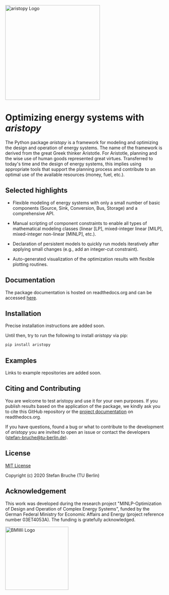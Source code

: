 <a href="https://www.energietechnik.tu-berlin.de/menue/forschung/energiesystemanalyse_und_optimierung/oeb_ensys/"><img src="https://www.energietechnik.tu-berlin.de/fileadmin/fg106/Fotos/aristopy_logo_small.png" alt="aristopy Logo" width="300px"></a>

# Optimizing energy systems with *aristopy*


The Python package *aristopy* is a framework for modeling and optimizing the
design and operation of energy systems.
The name of the framework is derived from the great Greek thinker Aristotle.
For Aristotle, planning and the wise use of human goods represented great virtues.
Transferred to today's time and the design of energy systems, this implies using
appropriate tools that support the planning process and contribute to an
optimal use of the available resources (money, fuel, etc.).

##  Selected highlights
* Flexible modeling of energy systems with only a small number of basic
  components (Source, Sink, Conversion, Bus, Storage) and a comprehensive API.
* Manual scripting of component constraints to enable all types of
  mathematical modeling classes (linear \[LP\], mixed-integer linear
  \[MILP\], mixed-integer non-linear \[MINLP\], etc.).

* Declaration of persistent models to quickly run models iteratively
  after applying small changes (e.g., add an integer-cut constraint).
* Auto-generated visualization of the optimization results with
  flexible plotting routines.

## Documentation
The package documentation is hosted on readthedocs.org and can be accessed
[here](https://aristopy.readthedocs.io/en/latest/index.html).

## Installation
Precise installation instructions are added soon.

Until then, try to run the following to install *aristopy* via pip:

```python
pip install aristopy
```

## Examples
Links to example repositories are added soon.

## Citing and Contributing
You are welcome to test aristopy and use it for your own purposes. If you
publish results based on the application of the package, we kindly ask you to
cite this GitHub repository or the [project documentation](
https://aristopy.readthedocs.io/en/latest/index.html) on readthedocs.org.

If you have questions, found a bug or what to contribute to the development of
*aristopy* you are invited to open an issue or contact the developers
(stefan-bruche@tu-berlin.de).

## License
[MIT License](https://opensource.org/licenses/MIT)

Copyright (c) 2020 Stefan Bruche (TU Berlin)

## Acknowledgement
This work was developed during the research project "MINLP-Optimization of
Design and Operation of Complex Energy Systems", funded by the German Federal
Ministry for Economic Affairs and Energy (project reference number 03ET4053A).
The funding is gratefully acknowledged.

<a href="https://www.energietechnik.tu-berlin.de/menue/forschung/energiesystemanalyse_und_optimierung/oeb_ensys/"><img src="https://www.energietechnik.tu-berlin.de/fileadmin/fg106/Fotos/bwmi_logo_small.png" alt="BMWi Logo" width="200px"></a>